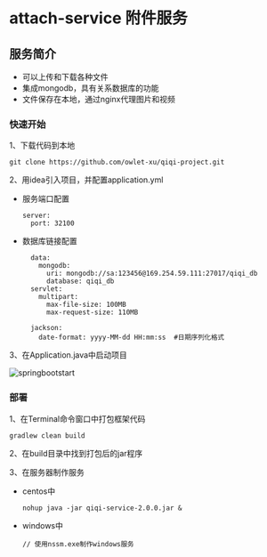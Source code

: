 # attach-service 附件服务

## 服务简介

+ 可以上传和下载各种文件
+ 集成mongodb，具有关系数据库的功能
+ 文件保存在本地，通过nginx代理图片和视频

### 快速开始

1、下载代码到本地

```
git clone https://github.com/owlet-xu/qiqi-project.git
```

2、用idea引入项目，并配置application.yml

- 服务端口配置

  ```
  server:
    port: 32100 
  ```

- 数据库链接配置

  ```
    data:
      mongodb:
        uri: mongodb://sa:123456@169.254.59.111:27017/qiqi_db
        database: qiqi_db
    servlet:
      multipart:
        max-file-size: 100MB
        max-request-size: 110MB
  
    jackson:
      date-format: yyyy-MM-dd HH:mm:ss  #日期序列化格式
  ```

3、在Application.java中启动项目

![springbootstart](D:/Code%20Github/qiqi-project/qiqi-service/docs/imgs/springbootstart.jpg "springbootstart")



### 部署

1、在Terminal命令窗口中打包框架代码

```
gradlew clean build
```

2、在build目录中找到打包后的jar程序

3、在服务器制作服务

- centos中

  ```
  nohup java -jar qiqi-service-2.0.0.jar &
  ```

- windows中

  ```
  // 使用nssm.exe制作windows服务
  ```

  

  

